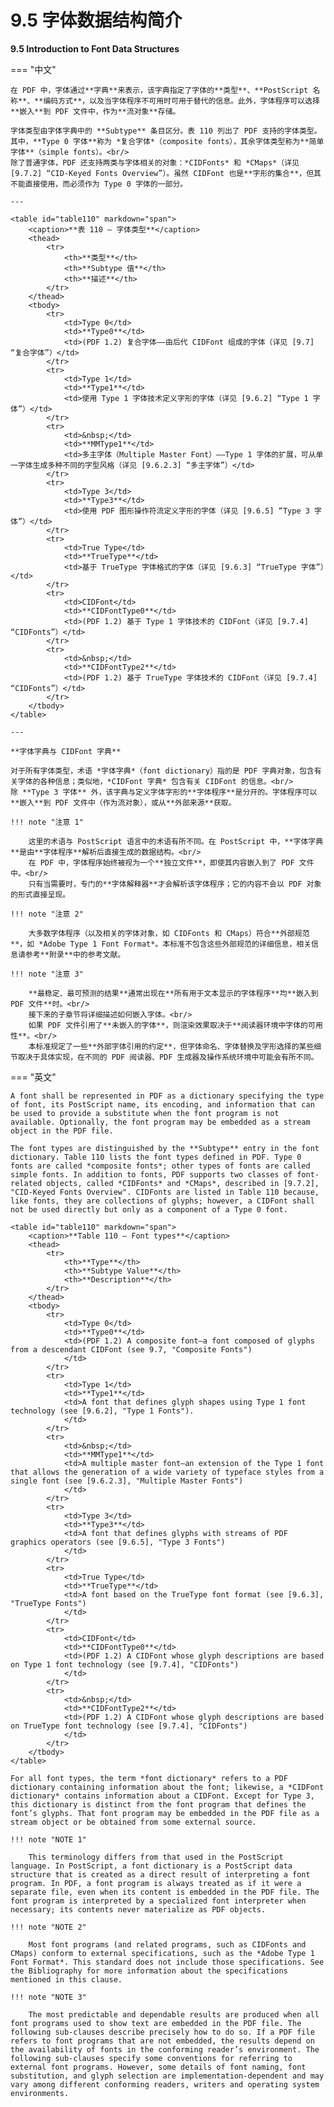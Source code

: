 # 9.5 字体数据结构简介

**9.5 Introduction to Font Data Structures**

=== "中文"

    在 PDF 中，字体通过**字典**来表示，该字典指定了字体的**类型**、**PostScript 名称**、**编码方式**，以及当字体程序不可用时可用于替代的信息。此外，字体程序可以选择**嵌入**到 PDF 文件中，作为**流对象**存储。

    字体类型由字体字典中的 **Subtype** 条目区分。表 110 列出了 PDF 支持的字体类型。其中，**Type 0 字体**称为 *复合字体*（composite fonts），其余字体类型称为**简单字体**（simple fonts）。<br/>
    除了普通字体，PDF 还支持两类与字体相关的对象：*CIDFonts* 和 *CMaps*（详见 [9.7.2] “CID-Keyed Fonts Overview”）。虽然 CIDFont 也是**字形的集合**，但其不能直接使用，而必须作为 Type 0 字体的一部分。

    ---

    <table id="table110" markdown="span">
        <caption>**表 110 – 字体类型**</caption>
        <thead>
            <tr>
                <th>**类型**</th>
                <th>**Subtype 值**</th>
                <th>**描述**</th>
            </tr>
        </thead>
        <tbody>
            <tr>
                <td>Type 0</td>
                <td>**Type0**</td>
                <td>(PDF 1.2) 复合字体——由后代 CIDFont 组成的字体（详见 [9.7] “复合字体”）</td>
            </tr>
            <tr>
                <td>Type 1</td>
                <td>**Type1**</td>
                <td>使用 Type 1 字体技术定义字形的字体（详见 [9.6.2] “Type 1 字体”）</td>
            </tr>
            <tr>
                <td>&nbsp;</td>
                <td>**MMType1**</td>
                <td>多主字体（Multiple Master Font）——Type 1 字体的扩展，可从单一字体生成多种不同的字型风格（详见 [9.6.2.3] “多主字体”）</td>
            </tr>
            <tr>
                <td>Type 3</td>
                <td>**Type3**</td>
                <td>使用 PDF 图形操作符流定义字形的字体（详见 [9.6.5] “Type 3 字体”）</td>
            </tr>
            <tr>
                <td>True Type</td>
                <td>**TrueType**</td>
                <td>基于 TrueType 字体格式的字体（详见 [9.6.3] “TrueType 字体”）</td>
            </tr>
            <tr>
                <td>CIDFont</td>
                <td>**CIDFontType0**</td>
                <td>(PDF 1.2) 基于 Type 1 字体技术的 CIDFont（详见 [9.7.4] “CIDFonts”）</td>
            </tr>
            <tr>
                <td>&nbsp;</td>
                <td>**CIDFontType2**</td>
                <td>(PDF 1.2) 基于 TrueType 字体技术的 CIDFont（详见 [9.7.4] “CIDFonts”）</td>
            </tr>
        </tbody>
    </table>

    ---

    **字体字典与 CIDFont 字典**

    对于所有字体类型，术语 *字体字典*（font dictionary）指的是 PDF 字典对象，包含有关字体的各种信息；类似地，*CIDFont 字典* 包含有关 CIDFont 的信息。<br/>
    除 **Type 3 字体** 外，该字典与定义字体字形的**字体程序**是分开的。字体程序可以**嵌入**到 PDF 文件中（作为流对象），或从**外部来源**获取。

    !!! note "注意 1"

        这里的术语与 PostScript 语言中的术语有所不同。在 PostScript 中，**字体字典**是由**字体程序**解析后直接生成的数据结构。<br/>
        在 PDF 中，字体程序始终被视为一个**独立文件**，即使其内容嵌入到了 PDF 文件中。<br/>
        只有当需要时，专门的**字体解释器**才会解析该字体程序；它的内容不会以 PDF 对象的形式直接呈现。

    !!! note "注意 2"

        大多数字体程序（以及相关的字体对象，如 CIDFonts 和 CMaps）符合**外部规范**，如 *Adobe Type 1 Font Format*。本标准不包含这些外部规范的详细信息，相关信息请参考**附录**中的参考文献。

    !!! note "注意 3"

        **最稳定、最可预测的结果**通常出现在**所有用于文本显示的字体程序**均**嵌入到 PDF 文件**时。<br/>
        接下来的子章节将详细描述如何嵌入字体。<br/>
        如果 PDF 文件引用了**未嵌入的字体**，则渲染效果取决于**阅读器环境中字体的可用性**。<br/>
        本标准规定了一些**外部字体引用的约定**，但字体命名、字体替换及字形选择的某些细节取决于具体实现，在不同的 PDF 阅读器、PDF 生成器及操作系统环境中可能会有所不同。

=== "英文"

    A font shall be represented in PDF as a dictionary specifying the type of font, its PostScript name, its encoding, and information that can be used to provide a substitute when the font program is not available. Optionally, the font program may be embedded as a stream object in the PDF file.
    
    The font types are distinguished by the **Subtype** entry in the font dictionary. Table 110 lists the font types defined in PDF. Type 0 fonts are called *composite fonts*; other types of fonts are called simple fonts. In addition to fonts, PDF supports two classes of font-related objects, called *CIDFonts* and *CMaps*, described in [9.7.2], "CID-Keyed Fonts Overview". CIDFonts are listed in Table 110 because, like fonts, they are collections of glyphs; however, a CIDFont shall not be used directly but only as a component of a Type 0 font.
                            
    <table id="table110" markdown="span">
        <caption>**Table 110 – Font types**</caption>
        <thead>
            <tr>
                <th>**Type**</th>
                <th>**Subtype Value**</th>
                <th>**Description**</th>
            </tr>
        </thead>
        <tbody>
            <tr>
                <td>Type 0</td>
                <td>**Type0**</td>
                <td>(PDF 1.2) A composite font—a font composed of glyphs from a descendant CIDFont (see 9.7, "Composite Fonts")
                </td>
            </tr>
            <tr>
                <td>Type 1</td>
                <td>**Type1**</td>
                <td>A font that defines glyph shapes using Type 1 font technology (see [9.6.2], "Type 1 Fonts").
                </td>
            </tr>
            <tr>
                <td>&nbsp;</td>
                <td>**MMType1**</td>
                <td>A multiple master font—an extension of the Type 1 font that allows the generation of a wide variety of typeface styles from a single font (see [9.6.2.3], "Multiple Master Fonts")
                </td>
            </tr>
            <tr>
                <td>Type 3</td>
                <td>**Type3**</td>
                <td>A font that defines glyphs with streams of PDF graphics operators (see [9.6.5], "Type 3 Fonts")
                </td>
            </tr>
            <tr>
                <td>True Type</td>
                <td>**TrueType**</td>
                <td>A font based on the TrueType font format (see [9.6.3], "TrueType Fonts")
                </td>
            </tr>
            <tr>
                <td>CIDFont</td>
                <td>**CIDFontType0**</td>
                <td>(PDF 1.2) A CIDFont whose glyph descriptions are based on Type 1 font technology (see [9.7.4], "CIDFonts")
                </td>
            </tr>
            <tr>
                <td>&nbsp;</td>
                <td>**CIDFontType2**</td>
                <td>(PDF 1.2) A CIDFont whose glyph descriptions are based on TrueType font technology (see [9.7.4], "CIDFonts")
                </td>
            </tr>
        </tbody>
    </table>
    
    For all font types, the term *font dictionary* refers to a PDF dictionary containing information about the font; likewise, a *CIDFont dictionary* contains information about a CIDFont. Except for Type 3, this dictionary is distinct from the font program that defines the font’s glyphs. That font program may be embedded in the PDF file as a stream object or be obtained from some external source.
    
    !!! note "NOTE 1"
    
        This terminology differs from that used in the PostScript language. In PostScript, a font dictionary is a PostScript data structure that is created as a direct result of interpreting a font program. In PDF, a font program is always treated as if it were a separate file, even when its content is embedded in the PDF file. The font program is interpreted by a specialized font interpreter when necessary; its contents never materialize as PDF objects.
    
    !!! note "NOTE 2"
    
        Most font programs (and related programs, such as CIDFonts and CMaps) conform to external specifications, such as the *Adobe Type 1 Font Format*. This standard does not include those specifications. See the Bibliography for more information about the specifications mentioned in this clause.
    
    !!! note "NOTE 3"
    
        The most predictable and dependable results are produced when all font programs used to show text are embedded in the PDF file. The following sub-clauses describe precisely how to do so. If a PDF file refers to font programs that are not embedded, the results depend on the availability of fonts in the conforming reader’s environment. The following sub-clauses specify some conventions for referring to external font programs. However, some details of font naming, font substitution, and glyph selection are implementation-dependent and may vary among different conforming readers, writers and operating system environments.

[9.7]: ./s7.md

[9.6.3]: ./s6.md#963-truetype-字体
[9.6.5]: ./s6.md#965-type-3-字体
[9.7.2]: ./s7.md#972-cid-键控字体概述
[9.7.4]: ./s7.md#974-cidfonts

[9.6.2.3]: ./s6.md#9623-多重主控字体